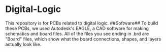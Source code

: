 # Digital-Logic
This repository is for PCBs related to digital logic.
##Software##
To build these PCBs, we used Autodesk's EAGLE, a CAD software for making schematics and board files. All of the files you see ending in .brd are "Board" files, which show what the board connections, shapes, and layers actually look like.

